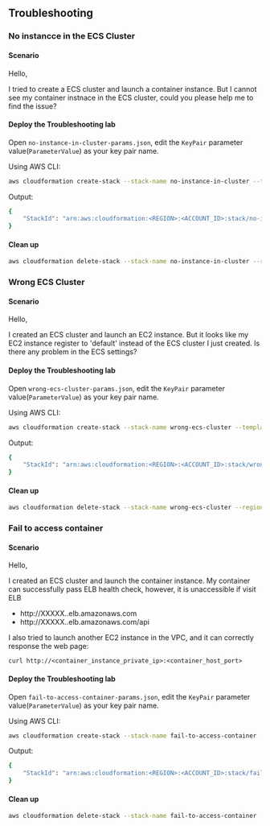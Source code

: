 

## Troubleshooting

### No instancce in the ECS Cluster

#### Scenario

Hello,

I tried to create a ECS cluster and launch a container instance.
But I cannot see my container instnace in the ECS cluster, could
you please help me to find the issue?

#### Deploy the Troubleshooting lab

Open `no-instance-in-cluster-params.json`, edit the `KeyPair`
parameter value(`ParameterValue`) as your key pair name.

Using AWS CLI:

```bash
aws cloudformation create-stack --stack-name no-instance-in-cluster --template-body file://$PWD/no-instance-in-cluster.yml --parameters file://$PWD/no-instance-in-cluster-params.json --region <REGION> --capabilities CAPABILITY_NAMED_IAM

```

Output:

```bash
{
    "StackId": "arn:aws:cloudformation:<REGION>:<ACCOUNT_ID>:stack/no-instance-in-cluster/XXXXXXXXX-XXXX-XXXX-XXXX-XXXXXXXXXXXX"
}
```

#### Clean up

```bash
aws cloudformation delete-stack --stack-name no-instance-in-cluster --region <REGION>
```


### Wrong ECS Cluster

#### Scenario

Hello,

I created an ECS cluster and launch an EC2 instance.
But it looks like my EC2 instance register to 'default'
instead of the ECS cluster I just created.
Is there any problem in the ECS settings?

#### Deploy the Troubleshooting lab

Open `wrong-ecs-cluster-params.json`, edit the `KeyPair`
parameter value(`ParameterValue`) as your key pair name.

Using AWS CLI:


```bash
aws cloudformation create-stack --stack-name wrong-ecs-cluster --template-body file://$PWD/wrong-ecs-cluster.yml --parameters file://$PWD/wrong-ecs-cluster-params.json --region <REGION> --capabilities CAPABILITY_NAMED_IAM
```

Output:
```bash
{
    "StackId": "arn:aws:cloudformation:<REGION>:<ACCOUNT_ID>:stack/wrong-ecs-cluster/XXXXXXXXX-XXXX-XXXX-XXXX-XXXXXXXXXXXX"
}
```

#### Clean up

```bash
aws cloudformation delete-stack --stack-name wrong-ecs-cluster --region <REGION>
```


### Fail to access container

#### Scenario

Hello,

I created an ECS cluster and launch the container instance.
My container can successfully pass ELB health check, however, it is unaccessible if visit ELB

- http://XXXXX.<REGION>.elb.amazonaws.com
- http://XXXXX.<REGION>.elb.amazonaws.com/api

I also tried to launch another EC2 instance in the VPC, and it can correctly response
the web page:

```
curl http://<container_instance_private_ip>:<container_host_port>
```

#### Deploy the Troubleshooting lab

Open `fail-to-access-container-params.json`, edit the `KeyPair`
parameter value(`ParameterValue`) as your key pair name.

Using AWS CLI:


```bash
aws cloudformation create-stack --stack-name fail-to-access-container --template-body file://$PWD/fail-to-access-container.yml --parameters file://$PWD/fail-to-access-container-params.json --region <REGION> --capabilities CAPABILITY_NAMED_IAM
```

Output:
```bash
{
    "StackId": "arn:aws:cloudformation:<REGION>:<ACCOUNT_ID>:stack/fail-to-access-container/XXXXXXXXX-XXXX-XXXX-XXXX-XXXXXXXXXXXX"
}
```

#### Clean up

```bash
aws cloudformation delete-stack --stack-name fail-to-access-container --region <REGION>
```
